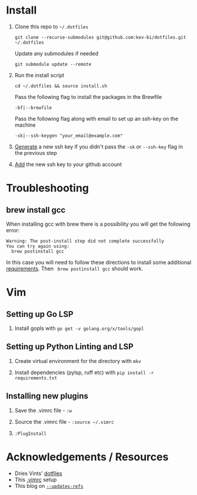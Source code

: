 # Install

1. Clone this repo to `~/.dotfiles`

    ```
    git clone --recurse-submodules git@github.com:kev-bi/dotfiles.git ~/.dotfiles
    ```

    Update any submodules if needed

    ```
    git submodule update --remote
    ```

2. Run the install script

    ```
    cd ~/.dotfiles && source install.sh
    ```

    Pass the following flag to install the packages in the Brewfile
    ```
    -bf|--brewfile
    ```

    Pass the following flag along with email to set up an ssh-key on the machine
    ```
    -sk|--ssh-keygen "your_email@example.com"
    ```

3. [Generate](https://docs.github.com/en/authentication/connecting-to-github-with-ssh/generating-a-new-ssh-key-and-adding-it-to-the-ssh-agent) a new ssh key if you didn't pass the `-sk` or `--ssh-key` flag in the previous step

4. [Add](https://docs.github.com/en/authentication/connecting-to-github-with-ssh/adding-a-new-ssh-key-to-your-github-account) the new ssh key to your github account

# Troubleshooting

## brew install gcc

When installing gcc with brew there is a possibility you will get the following error:

```
Warning: The post-install step did not complete successfully
You can try again using:
  brew postinstall gcc
```

In this case you will need to follow these directions to install some additional [requirements](https://docs.brew.sh/Homebrew-on-Linux#requirements). Then ` brew postinstall gcc` should work.

# Vim

## Setting up Go LSP

1. Install gopls with `go get -v golang.org/x/tools/gopl`

## Setting up Python Linting and LSP

1. Create virtual environment for the directory with `mkv`

2. Install dependencies (pylsp, ruff etc) with `pip install -r  requirements.txt`

## Installing new plugins

1. Save the .vimrc file - `:w`

2. Source the .vimrc file - `:source ~/.vimrc`

3. `:PlugInstall`

# Acknowledgements / Resources

- Dries Vints' [dotfiles](https://github.com/driesvints/dotfiles)
- This [.vimrc](https://www.freecodecamp.org/news/vimrc-configuration-guide-customize-your-vim-editor/) setup
- This blog on [`--updates-refs`](https://andrewlock.net/working-with-stacked-branches-in-git-is-easier-with-update-refs/)
